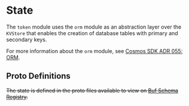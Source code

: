 # State

The `token` module uses the `orm` module as an abstraction layer over the `KVStore` that enables the creation of database tables with primary and secondary keys.

For more information about the `orm` module, see [Cosmos SDK ADR 055: ORM](https://docs.cosmos.network/main/architecture/adr-055-orm).

## Proto Definitions

~~The state is defined in the proto files available to view on [Buf Schema Registry](https://buf.build/chora/token).~~

<!-- listed alphabetically -->
